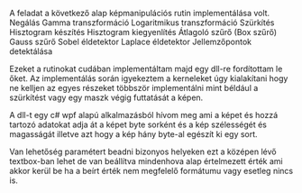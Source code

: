 A feladat a következő alap képmanipulációs rutin implementálása volt. 
Negálás
Gamma transzformáció
Logaritmikus transzformáció
Szürkítés
Hisztogram készítés
Hisztogram kiegyenlítés
Átlagoló szűrő (Box szűrő)
Gauss szűrő
Sobel éldetektor
Laplace éldetektor
Jellemzőpontok detektálása

Ezeket a rutinokat cudában implementáltam majd egy dll-re fordítottam le őket.
Az implementálás során igyekeztem a kerneleket úgy kialakítani hogy ne kelljen az egyes részeket többször implementálni mint béldául a szürkítést vagy egy maszk végig futtatását a képen.

A dll-t egy c# wpf alapú alkalmazásból hívom meg ami a képet és hozzá tartozó adatokat adja át
a képet byte sorként és a kép szélességét és magasságát illetve azt hogy a kép hány byte-al egészít ki egy sort. 

Van lehetőség paramétert beadni bizonyos helyeken ezt a középen lévő textbox-ban lehet de van beállítva mindenhova alap értelmezett érték ami akkor kerül be ha a beírt érték nem megfelelő formátumu vagy esetleg nincs is.
